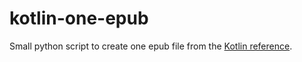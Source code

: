 # kotlin-one-epub
Small python script to create one epub file from the [Kotlin reference](http://kotlinlang.org/docs/reference/).
